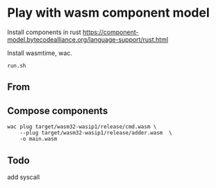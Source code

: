 # Play with wasm component model

Install components in rust
https://component-model.bytecodealliance.org/language-support/rust.html

Install wasmtime, wac.

```
run.sh
```

## From

[](https://github.com/bytecodealliance/component-docs/blob/main/component-model/examples/tutorial/wit/calculator/world.wit)



## Compose components

```
wac plug target/wasm32-wasip1/release/cmd.wasm \
    --plug target/wasm32-wasip1/release/adder.wasm  \
    -o main.wasm
```

## Todo

add syscall